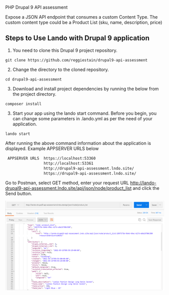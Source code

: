 PHP Drupal 9 API assessment

Expose a JSON API endpoint that consumes a custom Content Type.  The custom content type could be a Product List (sku, name, description, price)

## Steps to Use Lando with Drupal 9 application

1. You need to clone this Drupal 9 project repository.

```
git clone https://github.com/reggiestain/drupal9-api-assessment
```

2. Change the directory to the cloned repository.

```
cd drupal9-api-assessment
```
3. Download and install project dependencies by running the below from the project directory.

```
composer install
```

3. Start your app using the lando start command. Before you begin, you can change some parameters in .lando.yml as per the need of your application.

```
lando start
```

After running the above command information about the application is displayed. Example APPSERVER URLS below


```
 APPSERVER URLS  https://localhost:53360
                 http://localhost:53361
                 http://drupal9-api-assessment.lndo.site/
                 https://drupal9-api-assessment.lndo.site/
```
Go to Postman, select GET method, enter your request URL
http://lando-drupal9-api-assessment.lndo.site/api/json/node/product_list and click the Send button.

![alt text](https://github.com/reggiestain/lando--drupal9-api-assessment/blob/master/postman-screenshot.PNG?raw=true)
